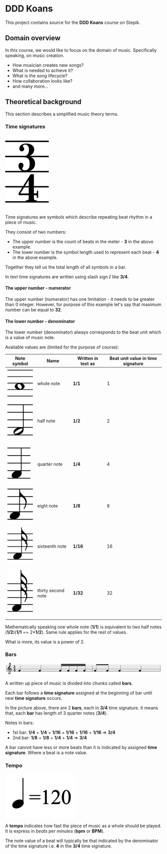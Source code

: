# DDD Koans

This project contains source for the **DDD Koans** course on Stepik.

## Domain overview

In this course, we would like to focus on the domain of music. Specifically speaking, on music creation.
 
* How musician creates new songs?
* What is needed to achieve it?
* What is the song lifecycle?
* How collaboration looks like?
* and many more...

## Theoretical background

This section describes a simplified music theory terms. 

### Time signatures

![3over4](images/3over4.png)

Time signatures are symbols which describe repeating beat rhythm in a piece of music.

They consist of two numbers: 
 * The upper number is the count of beats in the meter - **3** in the above example.  
 * The lower number is the symbol length used to represent each beat - **4** in the above example.
 
Together they tell us the total length of all symbols in a bar.

In text time signatures are written using slash sign **/** like **3/4**.

#### The upper number - numerator

The upper number (numerator) has one limitation - it needs to be greater than 0 integer.
However, for purpose of this example let's say that maximum number can be equal to **32**.


#### The lower number - denominator

The lower number (denominator) always corresponds to the beat unit which is a value of music note.

Available values are (limited for the purpose of course):

|Note symbol|Name|Written in text as|Beat unit value in time signature|
|---|---|---|---|
|![whole-note](images/whole-note.png)|whole note|**1/1**|1|
|![half-note](images/half-note.png)|half note|**1/2**|2|
|![quarter-note](images/quarter-note.png)|quarter note|**1/4**|4|
|![eight-note](images/eight-note.png)|eight note|**1/8**|8|
|![sixteenth-note](images/16th-note.png)|sixteenth note|**1/16**|16|
|![thirtysecond-note](images/32th-note.png)|thirty second note|**1/32**|32|

Mathematically speaking one whole note (**1/1**) is equivalent to two half notes (**1/2**)(**1/1** == 2***1/2**). 
Same rule applies for the rest of values.

What is more, its value is a power of 2.

### Bars

![bars](images/bars.png)

A written up piece of music is divided into chunks called **bars**.

Each bar follows a **time signature** assigned at the beginning of bar until new **time signature** occurs.

In the picture above, there are 2 **bars**, each in **3/4** time signature. It means that, each **bar** has length of 3 quarter notes (**3/4**).

Notes in bars:

* 1st bar: **1/4** + **1/4** + **1/16** + **1/16** + **1/16** + **1/16** => **3/4**
* 2nd bar: **1/8** + **1/8** + **1/4** + **1/4** => **3/4**

A bar cannot have less or more beats than it is indicated by assigned **time signature**. Where a beat is a note value.

### Tempo

![tempo](images/tempo.png)

A **tempo** indicates how fast the piece of music as a whole should be played. It is express in *beats per minutes* (**bpm** or **BPM**).

The note value of a beat will typically be that indicated by the denominator of the time signature i.e. **4** in the **3/4** time signature.